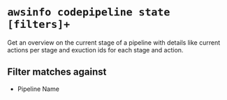 # `awsinfo codepipeline state [filters]+`

Get an overview on the current stage of a pipeline with details like current actions per stage and exuction ids for each stage and action.

## Filter matches against

* Pipeline Name
